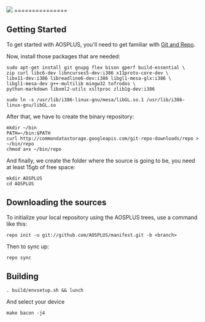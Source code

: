 <img src="https://raw.github.com/AOSPLUS/manifest/master/AOSPLUS.jpg">
===============

Getting Started
---------------

To get started with AOSPLUS, you'll need to get
familiar with [Git and Repo](http://source.android.com/download/using-repo).

Now, install those packages that are needed:

    sudo apt-get install git gnupg flex bison gperf build-essential \
    zip curl libc6-dev libncurses5-dev:i386 x11proto-core-dev \
    libx11-dev:i386 libreadline6-dev:i386 libgl1-mesa-glx:i386 \
    libgl1-mesa-dev g++-multilib mingw32 tofrodos \
    python-markdown libxml2-utils xsltproc zlib1g-dev:i386

    sudo ln -s /usr/lib/i386-linux-gnu/mesa/libGL.so.1 /usr/lib/i386-linux-gnu/libGL.so

After that, we have to create the binary repository:

    mkdir ~/bin
    PATH=~/bin:$PATH
    curl http://commondatastorage.googleapis.com/git-repo-downloads/repo > ~/bin/repo
    chmod a+x ~/bin/repo

And finally, we create the folder where the source is going to be, you need at least 15gb of free space:

    mkdir AOSPLUS
    cd AOSPLUS

Downloading the sources
---------------

To initialize your local repository using the AOSPLUS trees, use a command like this:

    repo init -u git://github.com/AOSPLUS/manifest.git -b <branch>

Then to sync up:

    repo sync

Building
---------------

    . build/envsetup.sh && lunch

And select your device

    make bacon -j4

